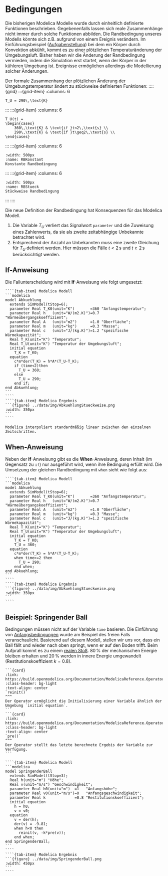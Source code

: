 # Bedingungen

Die bisherigen Modelica Modelle wurde durch einheitlich definierte Funktionen beschrieben. Gegebenenfalls lassen sich reale Zusammenhänge nicht immer durch solche Funktionen abbilden. Die Randbedingung unseres Modells könnte sich z.B. aufgrund von einem Ereignis verändern. Im Einführungsbeispiel ([Aufgabenstellung](einfuehrung:beispiel:aufgabe)) bei dem ein Körper durch Konvektion abkühlt, kommt es zu einer plötzlichen Temperaturänderung der Umgebungsluft. Bisher haben wir die Änderung der Randbedingung vermieden, indem die Simulation erst startet, wenn der Körper in der kühleren Umgebung ist. Ereignisse ermöglichen allerdings die Modellierung solcher Änderungen.

Der formale Zusammenhang der plötzlichen Änderung der Umgebungstemperatur ändert zu stückweise definierten Funktionen:
::::{grid}
:::{grid-item}
:columns: 6
```{math}
T_U = 290\,\text{K}
```
:::
:::{grid-item}
:columns: 6
```{math}
T_U(t) = 
\begin{cases}
    360\,\text{K} & \text{if }t<2\,\text{s} \\
    290\,\text{K} & \text{if }t\geq2\,\text{s} \\
\end{cases}
```
:::
:::{grid-item}
:columns: 6
```{figure} ../data/img/RandbedingungKonstant.png
:width: 500px
:name: RBKonstant
Konstante Randbedingung
```
:::
:::{grid-item}
:columns: 6
```{figure} ../data/img/RandbedingungStueckweise.png
:width: 500px
:name: RBStueck
Stückweise Randbedingung
```
:::
::::

Die neue Definition der Randbedingung hat Konsequenzen für das Modelica Modell.
1. Die Variable $T_U$ verliert das Signalwort `parameter` und die Zuweisung eines Zahlenwerts, da sie als zweite zeitabhängige Unbekannte betrachtet wird.
2. Entsprechend der Anzahl an Unbekannten muss eine zweite Gleichung für $T_U$ definiert werden. Hier müssen die Fälle $t<2\,\text{s}$ und $t\geq2\,\text{s}$ berücksichtigt werden.

## If-Anweisung
Die Fallunterscheidung wird mit **If**-Anweisung wie folgt umgesetzt:

```````{tab-set}
````{tab-item} Modelica Modell
```modelica
model Abkuehlung
  extends SimModel(tStop=6);
  parameter Real T_K0(unit="K")       =360 "Anfangstemperatur";
  parameter Real h   (unit="W/(m2.K)")=0.7 "Wärmeübergangskoeffizient";
  parameter Real A   (unit="m2")      =1.0 "Oberfläche";
  parameter Real m   (unit="kg")      =0.3 "Masse";
  parameter Real c   (unit="J/(kg.K)")=1.2 "spezifische Wärmekapazität";
  Real T_K(unit="K") "Temperatur";
  Real T_U(unit="K") "Temperatur der Umgebungsluft";
  initial equation
    T_K = T_K0;
  equation
    c*m*der(T_K) = h*A*(T_U-T_K);
    if (time<2)then
      T_U = 360;
    else
      T_U = 290;
    end if;
end Abkuehlung;
```
````
````{tab-item} Modelica Ergebnis
```{figure} ../data/img/AbkuehlungStueckweise.png
:width: 350px
```
````
```````
```{admonition} Erinnerung
Modelica interpoliert standardmäßig linear zwischen den einzelnen Zeitschritten.
```

## When-Anweisung
Neben der **If**-Anweisung gibt es die **When**-Anweisung, deren Inhalt (im Gegensatz zu `if`) nur ausgeführt wird, wenn ihre Bedingung erfüllt wird. Die Umsetzung der gleichen Randbedingung mit `when` sieht wie folgt aus:
```````{tab-set}
````{tab-item} Modelica Modell
```modelica
model Abkuehlung
  extends SimModel(tStop=6);
  parameter Real T_K0(unit="K")       =360 "Anfangstemperatur";
  parameter Real h   (unit="W/(m2.K)")=0.7 "Wärmeübergangskoeffizient";
  parameter Real A   (unit="m2")      =1.0 "Oberfläche";
  parameter Real m   (unit="kg")      =0.3 "Masse";
  parameter Real c   (unit="J/(kg.K)")=1.2 "spezifische Wärmekapazität";
  Real T_K(unit="K") "Temperatur";
  Real T_U(unit="K") "Temperatur der Umgebungsluft";
  initial equation
    T_K = T_K0;
    T_U = 360;
  equation
    c*m*der(T_K) = h*A*(T_U-T_K);
    when time>=2 then
      T_U = 290;
    end when;
end Abkuehlung;
```
````
````{tab-item} Modelica Ergebnis
```{figure} ../data/img/AbkuehlungStueckweise.png
:width: 350px
```
````
```````

## Beispiel: Springender Ball
Bedingungen müssen nicht auf der Variable `time` basieren. Die Einführung von [Anfangsbedingungen](einfuehrung:grundlagen:anfangsbedingungen) wurde am Beispiel des freien Falls veranschaulicht. Basierend auf diesem Modell, stellen wir uns vor, dass ein Ball fällt und wieder nach oben springt, wenn er auf den Boden trifft. Beim Aufprall kommt es zu einem [realen Stoß](https://de.wikipedia.org/wiki/Sto%C3%9F_(Physik)). $80\,$% der mechanischen Energie bleiben erhalten und $20\,$% werden in innere Energie umgewandelt (Restitutionskoeffizient $k=0.8$).
`````{margin}
```{card}
:link: https://build.openmodelica.org/Documentation/ModelicaReference.Operators.%27reinit()%27.html
:class-header: bg-light
:text-align: center
`reinit()`
^^^
Der Operator ermöglicht die Initialisierung einer Variable ähnlich der Umgebung `initial equation`.
```
```{card}
:link: https://build.openmodelica.org/Documentation/ModelicaReference.Operators.%27pre()%27.html
:class-header: bg-light
:text-align: center
`pre()`
^^^
Der Operator stellt das letzte berechnete Ergebis der Variable zur Verfügung.
```
`````

```````{tab-set}
````{tab-item} Modelica Modell
```modelica
model SpringenderBall
  extends SimModel(tStop=3);
  Real h(unit="m") "Höhe";
  Real v(unit="m/s") "Geschwindigkeit";
  parameter Real h0(unit="m")  =1   "Anfangshöhe";
  parameter Real v0(unit="m/s")=0   "Anfangsgeschwindigkeit";
  parameter Real k             =0.8 "Restitutionskoeffizient";
  initial equation
    h = h0;
    v = v0;
  equation
    v = der(h);
    der(v) = -9.81;
    when h<0 then
      reinit(v, -k*pre(v));
    end when;
end SpringenderBall;
```
````
````{tab-item} Modelica Ergebnis
```{figure} ../data/img/SpringenderBall.png
:width: 450px
```
````
```````